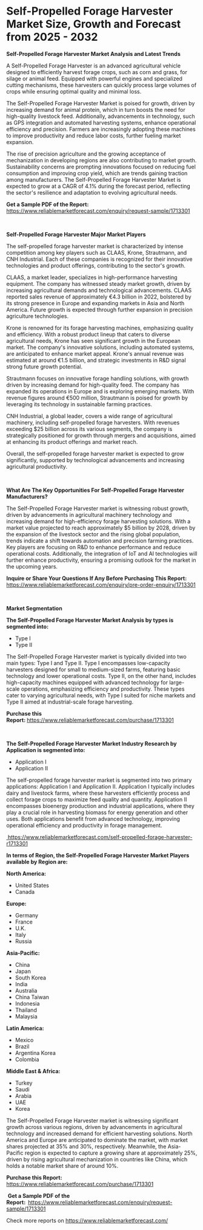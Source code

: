 <p><h1>Self-Propelled Forage Harvester Market Size, Growth and Forecast from 2025 - 2032</h1></p><p><strong>Self-Propelled Forage Harvester Market Analysis and Latest Trends</strong></p>
<p><p>A Self-Propelled Forage Harvester is an advanced agricultural vehicle designed to efficiently harvest forage crops, such as corn and grass, for silage or animal feed. Equipped with powerful engines and specialized cutting mechanisms, these harvesters can quickly process large volumes of crops while ensuring optimal quality and minimal loss.</p><p>The Self-Propelled Forage Harvester Market is poised for growth, driven by increasing demand for animal protein, which in turn boosts the need for high-quality livestock feed. Additionally, advancements in technology, such as GPS integration and automated harvesting systems, enhance operational efficiency and precision. Farmers are increasingly adopting these machines to improve productivity and reduce labor costs, further fueling market expansion.</p><p>The rise of precision agriculture and the growing acceptance of mechanization in developing regions are also contributing to market growth. Sustainability concerns are prompting innovations focused on reducing fuel consumption and improving crop yield, which are trends gaining traction among manufacturers. The Self-Propelled Forage Harvester Market is expected to grow at a CAGR of 4.1% during the forecast period, reflecting the sector's resilience and adaptation to evolving agricultural needs.</p></p>
<p><strong>Get a Sample PDF of the Report:&nbsp;</strong> <a href="https://www.reliablemarketforecast.com/enquiry/request-sample/1713301?utm_campaign=1874&utm_medium=2&utm_source=Github&utm_content=ia&utm_term=11012025&utm_id=self-propelled-forage-harvester">https://www.reliablemarketforecast.com/enquiry/request-sample/1713301</a></p>
<p>&nbsp;</p>
<p><strong>Self-Propelled Forage Harvester Major Market Players</strong></p>
<p><p>The self-propelled forage harvester market is characterized by intense competition among key players such as CLAAS, Krone, Strautmann, and CNH Industrial. Each of these companies is recognized for their innovative technologies and product offerings, contributing to the sector's growth.</p><p>CLAAS, a market leader, specializes in high-performance harvesting equipment. The company has witnessed steady market growth, driven by increasing agricultural demands and technological advancements. CLAAS reported sales revenue of approximately €4.3 billion in 2022, bolstered by its strong presence in Europe and expanding markets in Asia and North America. Future growth is expected through further expansion in precision agriculture technologies.</p><p>Krone is renowned for its forage harvesting machines, emphasizing quality and efficiency. With a robust product lineup that caters to diverse agricultural needs, Krone has seen significant growth in the European market. The company's innovative solutions, including automated systems, are anticipated to enhance market appeal. Krone's annual revenue was estimated at around €1.5 billion, and strategic investments in R&D signal strong future growth potential.</p><p>Strautmann focuses on innovative forage handling solutions, with growth driven by increasing demand for high-quality feed. The company has expanded its operations in Europe and is exploring emerging markets. With revenue figures around €500 million, Strautmann is poised for growth by leveraging its technology in sustainable farming practices.</p><p>CNH Industrial, a global leader, covers a wide range of agricultural machinery, including self-propelled forage harvesters. With revenues exceeding $25 billion across its various segments, the company is strategically positioned for growth through mergers and acquisitions, aimed at enhancing its product offerings and market reach.</p><p>Overall, the self-propelled forage harvester market is expected to grow significantly, supported by technological advancements and increasing agricultural productivity.</p></p>
<p>&nbsp;</p>
<p><strong>What Are The Key Opportunities For Self-Propelled Forage Harvester Manufacturers?</strong></p>
<p><p>The Self-Propelled Forage Harvester market is witnessing robust growth, driven by advancements in agricultural machinery technology and increasing demand for high-efficiency forage harvesting solutions. With a market value projected to reach approximately $5 billion by 2028, driven by the expansion of the livestock sector and the rising global population, trends indicate a shift towards automation and precision farming practices. Key players are focusing on R&D to enhance performance and reduce operational costs. Additionally, the integration of IoT and AI technologies will further enhance productivity, ensuring a promising outlook for the market in the upcoming years.</p></p>
<p><strong>Inquire or Share Your Questions If Any Before Purchasing This Report:</strong> <a href="https://www.reliablemarketforecast.com/enquiry/pre-order-enquiry/1713301?utm_campaign=1874&utm_medium=2&utm_source=Github&utm_content=ia&utm_term=11012025&utm_id=self-propelled-forage-harvester">https://www.reliablemarketforecast.com/enquiry/pre-order-enquiry/1713301</a></p>
<p>&nbsp;</p>
<p><strong>Market Segmentation</strong></p>
<p><strong>The Self-Propelled Forage Harvester Market Analysis by types is segmented into:</strong></p>
<p><ul><li>Type I</li><li>Type II</li></ul></p>
<p><p>The Self-Propelled Forage Harvester market is typically divided into two main types: Type I and Type II. Type I encompasses low-capacity harvesters designed for small to medium-sized farms, featuring basic technology and lower operational costs. Type II, on the other hand, includes high-capacity machines equipped with advanced technology for large-scale operations, emphasizing efficiency and productivity. These types cater to varying agricultural needs, with Type I suited for niche markets and Type II aimed at industrial-scale forage harvesting.</p></p>
<p><strong>Purchase this Report:&nbsp;</strong><a href="https://www.reliablemarketforecast.com/purchase/1713301?utm_campaign=1874&utm_medium=2&utm_source=Github&utm_content=ia&utm_term=11012025&utm_id=self-propelled-forage-harvester">https://www.reliablemarketforecast.com/purchase/1713301</a></p>
<p>&nbsp;</p>
<p><strong>The Self-Propelled Forage Harvester Market Industry Research by Application is segmented into:</strong></p>
<p><ul><li>Application I</li><li>Application II</li></ul></p>
<p><p>The self-propelled forage harvester market is segmented into two primary applications: Application I and Application II. Application I typically includes dairy and livestock farms, where these harvesters efficiently process and collect forage crops to maximize feed quality and quantity. Application II encompasses bioenergy production and industrial applications, where they play a crucial role in harvesting biomass for energy generation and other uses. Both applications benefit from advanced technology, improving operational efficiency and productivity in forage management.</p></p>
<p><a href="https://www.reliablemarketforecast.com/self-propelled-forage-harvester-r1713301?utm_campaign=1874&utm_medium=2&utm_source=Github&utm_content=ia&utm_term=11012025&utm_id=self-propelled-forage-harvester">&nbsp;https://www.reliablemarketforecast.com/self-propelled-forage-harvester-r1713301</a></p>
<p><strong>In terms of Region, the Self-Propelled Forage Harvester Market Players available by Region are:</strong></p>
<p>
    <p> <strong> North America: </strong>
        <ul>
            <li>United States</li>
            <li>Canada</li>
        </ul>
        </p> 
    <p> <strong> Europe: </strong>
        <ul>
            <li>Germany</li>
            <li>France</li>
            <li>U.K.</li>
            <li>Italy</li>
            <li>Russia</li>
        </ul>
        </p> 
    <p> <strong> Asia-Pacific: </strong>
        <ul>
            <li>China</li>
            <li>Japan</li>
            <li>South Korea</li>
            <li>India</li>
            <li>Australia</li>
            <li>China Taiwan</li>
            <li>Indonesia</li>
            <li>Thailand</li>
            <li>Malaysia</li>
        </ul>
        </p> 
    <p> <strong> Latin America: </strong>
        <ul>
            <li>Mexico</li>
            <li>Brazil</li>
            <li>Argentina Korea</li>
            <li>Colombia</li>
        </ul>
        </p> 
    <p> <strong> Middle East & Africa: </strong>
        <ul>
            <li>Turkey</li>
            <li>Saudi</li>
            <li>Arabia</li>
            <li>UAE</li>
            <li>Korea</li>
        </ul>
    </p>
    </p>
<p><p>The Self-Propelled Forage Harvester market is witnessing significant growth across various regions, driven by advancements in agricultural technology and increased demand for efficient harvesting solutions. North America and Europe are anticipated to dominate the market, with market shares projected at 35% and 30%, respectively. Meanwhile, the Asia-Pacific region is expected to capture a growing share at approximately 25%, driven by rising agricultural mechanization in countries like China, which holds a notable market share of around 10%.</p></p>
<p><strong>Purchase this Report: </strong><a href="https://www.reliablemarketforecast.com/purchase/1713301?utm_campaign=1874&utm_medium=2&utm_source=Github&utm_content=ia&utm_term=11012025&utm_id=self-propelled-forage-harvester">https://www.reliablemarketforecast.com/purchase/1713301</a></p>
<p>&nbsp;<strong>Get a Sample PDF of the Report:&nbsp;&nbsp;</strong><a href="https://www.reliablemarketforecast.com/enquiry/request-sample/1713301?utm_campaign=1874&utm_medium=2&utm_source=Github&utm_content=ia&utm_term=11012025&utm_id=self-propelled-forage-harvester">https://www.reliablemarketforecast.com/enquiry/request-sample/1713301</a></p>
<p><strong></strong></p>
<p>Check more reports on <a href="https://www.reliablemarketforecast.com/?utm_campaign=1874&utm_medium=2&utm_source=Github&utm_content=ia&utm_term=11012025&utm_id=self-propelled-forage-harvester">https://www.reliablemarketforecast.com/</a></p>